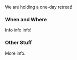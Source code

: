 We are holding a one-day retreat!<!-- more -->

### When and Where

Info info info!

### Other Stuff

More info.